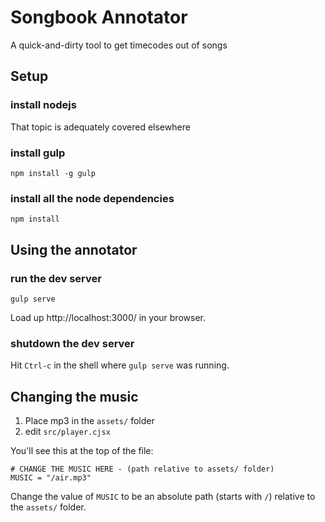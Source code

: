 # Songbook Annotator

A quick-and-dirty tool to get timecodes out of songs

## Setup

### install nodejs

That topic is adequately covered elsewhere

### install gulp
```
npm install -g gulp
```

### install all the node dependencies
```
npm install
```

## Using the annotator

### run the dev server
```
gulp serve
```

Load up http://localhost:3000/ in your browser.

### shutdown the dev server

Hit `Ctrl-c` in the shell where `gulp serve` was running.

## Changing the music

1. Place mp3 in the `assets/` folder
2. edit `src/player.cjsx`

You'll see this at the top of the file:
```
# CHANGE THE MUSIC HERE - (path relative to assets/ folder)
MUSIC = "/air.mp3"
```

Change the value of `MUSIC` to be an absolute path (starts with `/`) relative to the `assets/` folder.
